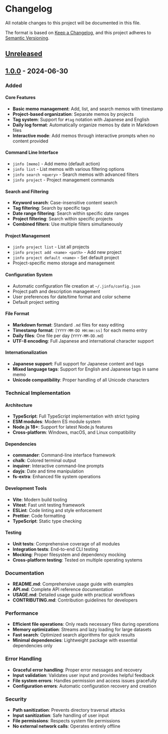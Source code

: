# Changelog

All notable changes to this project will be documented in this file.

The format is based on [Keep a Changelog](https://keepachangelog.com/en/1.0.0/),
and this project adheres to [Semantic Versioning](https://semver.org/spec/v2.0.0.html).

## [Unreleased]

## [1.0.0] - 2024-06-30

### Added

#### Core Features
- **Basic memo management**: Add, list, and search memos with timestamp
- **Project-based organization**: Separate memos by projects
- **Tag system**: Support for `#tag` notation with Japanese and English
- **Daily log format**: Automatically organize memos by date in Markdown files
- **Interactive mode**: Add memos through interactive prompts when no content provided

#### Command Line Interface
- `jinfo [memo]` - Add memo (default action)
- `jinfo list` - List memos with various filtering options
- `jinfo search <query>` - Search memos with advanced filters
- `jinfo project` - Project management commands

#### Search and Filtering
- **Keyword search**: Case-insensitive content search
- **Tag filtering**: Search by specific tags
- **Date range filtering**: Search within specific date ranges
- **Project filtering**: Search within specific projects
- **Combined filters**: Use multiple filters simultaneously

#### Project Management
- `jinfo project list` - List all projects
- `jinfo project add <name> <path>` - Add new project
- `jinfo project default <name>` - Set default project
- Project-specific memo storage and management

#### Configuration System
- Automatic configuration file creation at `~/.jinfo/config.json`
- Project path and description management
- User preferences for date/time format and color scheme
- Default project setting

#### File Format
- **Markdown format**: Standard `.md` files for easy editing
- **Timestamp format**: `[YYYY-MM-DD HH:mm:ss]` for each memo entry
- **Daily files**: One file per day (`YYYY-MM-DD.md`)
- **UTF-8 encoding**: Full Japanese and international character support

#### Internationalization
- **Japanese support**: Full support for Japanese content and tags
- **Mixed language tags**: Support for English and Japanese tags in same memo
- **Unicode compatibility**: Proper handling of all Unicode characters

### Technical Implementation

#### Architecture
- **TypeScript**: Full TypeScript implementation with strict typing
- **ESM modules**: Modern ES module system
- **Node.js 18+**: Support for latest Node.js features
- **Cross-platform**: Windows, macOS, and Linux compatibility

#### Dependencies
- **commander**: Command-line interface framework
- **chalk**: Colored terminal output
- **inquirer**: Interactive command-line prompts
- **dayjs**: Date and time manipulation
- **fs-extra**: Enhanced file system operations

#### Development Tools
- **Vite**: Modern build tooling
- **Vitest**: Fast unit testing framework
- **ESLint**: Code linting and style enforcement
- **Prettier**: Code formatting
- **TypeScript**: Static type checking

#### Testing
- **Unit tests**: Comprehensive coverage of all modules
- **Integration tests**: End-to-end CLI testing
- **Mocking**: Proper filesystem and dependency mocking
- **Cross-platform testing**: Tested on multiple operating systems

### Documentation
- **README.md**: Comprehensive usage guide with examples
- **API.md**: Complete API reference documentation
- **USAGE.md**: Detailed usage guide with practical workflows
- **CONTRIBUTING.md**: Contribution guidelines for developers

### Performance
- **Efficient file operations**: Only reads necessary files during operations
- **Memory optimization**: Streams and lazy loading for large datasets
- **Fast search**: Optimized search algorithms for quick results
- **Minimal dependencies**: Lightweight package with essential dependencies only

### Error Handling
- **Graceful error handling**: Proper error messages and recovery
- **Input validation**: Validates user input and provides helpful feedback
- **File system errors**: Handles permission and access issues gracefully
- **Configuration errors**: Automatic configuration recovery and creation

### Security
- **Path sanitization**: Prevents directory traversal attacks
- **Input sanitization**: Safe handling of user input
- **File permissions**: Respects system file permissions
- **No external network calls**: Operates entirely offline

[Unreleased]: https://github.com/yourusername/jinfo/compare/v1.0.0...HEAD
[1.0.0]: https://github.com/yourusername/jinfo/releases/tag/v1.0.0